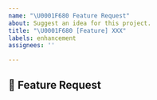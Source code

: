 ```yaml
---
name: "\U0001F680 Feature Request"
about: Suggest an idea for this project.
title: "\U0001F680 [Feature] XXX"
labels: enhancement
assignees: ''

---
```


## :rocket: Feature Request
<!-- Give a short summary of the Feature. Use Screenshots if you want. -->
